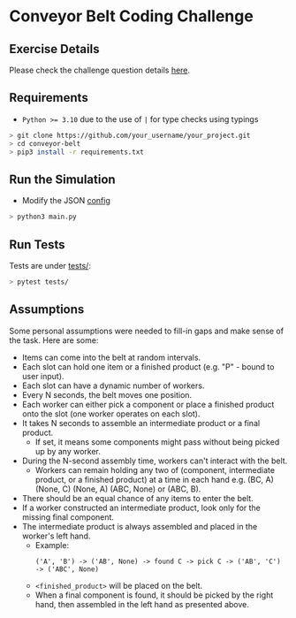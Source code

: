 # Conveyor Belt Coding Challenge

## Exercise Details
Please check the challenge question details [here](exercise/exercise.txt).

## Requirements
- `Python >= 3.10` due to the use of `|` for type checks using typings
```bash
> git clone https://github.com/your_username/your_project.git
> cd conveyor-belt
> pip3 install -r requirements.txt
```

## Run the Simulation
- Modify the JSON [config](config/config.json)
```bash 
> python3 main.py
```

## Run Tests
Tests are under [tests/](tests):
```bash
> pytest tests/
```

## Assumptions
Some personal assumptions were needed to fill-in gaps and make sense of the task. Here are some:
* Items can come into the belt at random intervals.
* Each slot can hold one item or a finished product (e.g. "P" - bound to user input).
* Each slot can have a dynamic number of workers.
* Every N seconds, the belt moves one position.
* Each worker can either pick a component or place a finished product onto the slot (one worker operates on each slot).
* It takes N seconds to assemble an intermediate product or a final product.
    - If set, it means some components might pass without being picked up by any worker.
* During the N-second assembly time, workers can't interact with the belt.
    - Workers can remain holding any two of (component, intermediate product, or a finished product) at a time in each hand e.g. (BC, A) (None, C) (None, A) (ABC, None) or (ABC, B).
* There should be an equal chance of any items to enter the belt.
* If a worker constructed an intermediate product, look only for the missing final component.
* The intermediate product is always assembled and placed in the worker's left hand.
   - Example:
       ```
       ('A', 'B') -> ('AB', None) -> found C -> pick C -> ('AB', 'C') -> ('ABC', None)
       ```
   - `<finished_product>` will be placed on the belt.
   - When a final component is found, it should be picked by the right hand, then assembled in the left hand as presented above.
